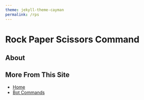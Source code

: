 ```yaml
---
theme: jekyll-theme-cayman
permalink: /rps
---
```

# Rock Paper Scissors Command

## About

## More From This Site
* [Home](https://rafi-99.github.io/The-Monitor/)
* [Bot Commands](https://rafi-99.github.io/The-Monitor/commands)